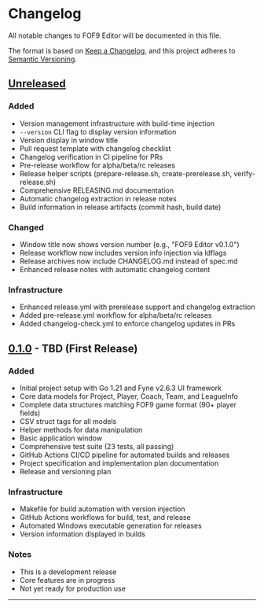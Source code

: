 # Changelog

All notable changes to FOF9 Editor will be documented in this file.

The format is based on [Keep a Changelog](https://keepachangelog.com/en/1.0.0/),
and this project adheres to [Semantic Versioning](https://semver.org/spec/v2.0.0.html).

## [Unreleased]

### Added
- Version management infrastructure with build-time injection
- `--version` CLI flag to display version information
- Version display in window title
- Pull request template with changelog checklist
- Changelog verification in CI pipeline for PRs
- Pre-release workflow for alpha/beta/rc releases
- Release helper scripts (prepare-release.sh, create-prerelease.sh, verify-release.sh)
- Comprehensive RELEASING.md documentation
- Automatic changelog extraction in release notes
- Build information in release artifacts (commit hash, build date)

### Changed
- Window title now shows version number (e.g., "FOF9 Editor v0.1.0")
- Release workflow now includes version info injection via ldflags
- Release archives now include CHANGELOG.md instead of spec.md
- Enhanced release notes with automatic changelog content

### Infrastructure
- Enhanced release.yml with prerelease support and changelog extraction
- Added pre-release.yml workflow for alpha/beta/rc releases
- Added changelog-check.yml to enforce changelog updates in PRs

## [0.1.0] - TBD (First Release)

### Added
- Initial project setup with Go 1.21 and Fyne v2.6.3 UI framework
- Core data models for Project, Player, Coach, Team, and LeagueInfo
- Complete data structures matching FOF9 game format (90+ player fields)
- CSV struct tags for all models
- Helper methods for data manipulation
- Basic application window
- Comprehensive test suite (23 tests, all passing)
- GitHub Actions CI/CD pipeline for automated builds and releases
- Project specification and implementation plan documentation
- Release and versioning plan

### Infrastructure
- Makefile for build automation with version injection
- GitHub Actions workflows for build, test, and release
- Automated Windows executable generation for releases
- Version information displayed in builds

### Notes
- This is a development release
- Core features are in progress
- Not yet ready for production use

---

[Unreleased]: https://github.com/igorilic/fof9editor/compare/v0.1.0...HEAD
[0.1.0]: https://github.com/igorilic/fof9editor/releases/tag/v0.1.0
